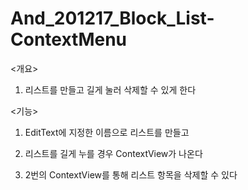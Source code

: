 # And_201217_Block_List-ContextMenu


<개요>
1.  리스트를 만들고 길게 눌러 삭제할 수 있게 한다

<기능>
1. EditText에 지정한 이름으로 리스트를 만들고

2. 리스트를 길게 누를 경우 ContextView가 나온다

3. 2번의 ContextView를 통해 리스트 항목을 삭제할 수 있다
